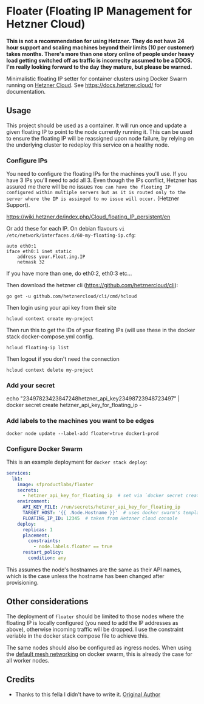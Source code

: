 # Floater (Floating IP Management for Hetzner Cloud)
**This is not a recommendation for using Hetzner. They do not have 24 hour support and scaling machines beyond their limits (10 per customer) takes months. There's more than one story online of people under heavy load getting switched off as traffic is incorreclty assumed to be a DDOS. I'm really looking forward to the day they mature, but please be warned.**

Minimalistic floating IP setter for container clusters using Docker Swarm running on [Hetzner Cloud](https://www.hetzner.com/cloud). See https://docs.hetzner.cloud/ for documentation.

## Usage

This project should be used as a container. It will run once and update a given floating IP to point to the node currently running it. This can be used to ensure the floating IP will be reassigned upon node failure, by relying on the underlying cluster to redeploy this service on a healthy node.

### Configure IPs

You need to configure the floating IPs for the machines you'll use. If you have 3 IPs you'll need to add all 3. Even though the IPs conflict, Hetzner has assured me there will be no issues `You can have the floating IP configured within multiple servers but as it is routed only to the server where the IP is assinged to no issue will occur.` (Hetzner Support).

https://wiki.hetzner.de/index.php/Cloud_floating_IP_persistent/en

Or add these for each IP. On debian flavours `vi /etc/network/interfaces.d/60-my-floating-ip.cfg`:
```
auto eth0:1
iface eth0:1 inet static
    address your.Float.ing.IP
    netmask 32
```

If you have more than one, do eth0:2, eth0:3 etc...

Then download the hetzner cli (https://github.com/hetznercloud/cli):

```go get -u github.com/hetznercloud/cli/cmd/hcloud```

Then login using your api key from their site

```hcloud context create my-project```

Then run this to get the IDs of your floating IPs (will use these in the docker stack docker-compose.yml config.

```hcloud floating-ip list```

Then logout if you don't need the connection

```hcloud context delete my-project```

### Add your secret

echo "23497823423847248hetzner_api_key23498723948723497" | docker secret create hetzner_api_key_for_floating_ip -

### Add labels to the machines you want to be edges

```docker node update --label-add floater=true docker1-prod```

### Configure Docker Swarm

This is an example deployment for `docker stack deploy`:
```yaml
services:
  lb1:
    image: sfproductlabs/floater
    secrets:
      - hetzner_api_key_for_floating_ip  # set via `docker secret create`
    environment:
      API_KEY_FILE: /run/secrets/hetzner_api_key_for_floating_ip
      TARGET_HOST: '{{ .Node.Hostname }}'  # uses docker swarm's templating to get node name
      FLOATING_IP_ID: 12345  # taken from Hetzner cloud console
    deploy:
      replicas: 1
      placement:
        constraints:
          - node.labels.floater == true      
      restart_policy:
        condition: any          
```

This assumes the node's hostnames are the same as their API names, which is the case unless the hostname has been changed after provisioning.

## Other considerations

The deployment of `floater` should be limited to those nodes where the floating IP is locally configured (you need to add the IP addresses as above), otherwise incoming traffic will be dropped. I use the constraint veriable in the docker stack compose file to achieve this.

The same nodes should also be configured as ingress nodes. When using the [default mesh networking](https://docs.docker.com/engine/swarm/ingress/) on docker swarm, this is already the case for all worker nodes.

## Credits
* Thanks to this fella I didn't have to write it.
[Original Author](https://github.com/costela)
